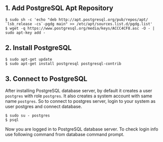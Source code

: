 ## 1. Add PostgreSQL Apt Repository

```
$ sudo sh -c 'echo "deb http://apt.postgresql.org/pub/repos/apt/ `lsb_release -cs`-pgdg main" >> /etc/apt/sources.list.d/pgdg.list'
$ wget -q https://www.postgresql.org/media/keys/ACCC4CF8.asc -O - | sudo apt-key add -
```

## 2. Install PostgreSQL

```
$ sudo apt-get update
$ sudo apt-get install postgresql postgresql-contrib
```

## 3. Connect to PostgreSQL
After installing PostgreSQL database server, by default it creates a user `postgres` with role `postgres`. 
It also creates a system account with same name `postgres`. 
So to connect to postgres server, login to your system as user postgres and connect database.

```
$ sudo su - postgres
$ psql
```

Now you are logged in to PostgreSQL database server. To check login info use following command from database command prompt.
